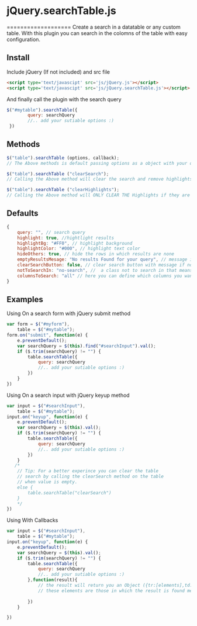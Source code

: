 # jQuery.searchTable.js
===================
Create a search in a datatable or any custom table. With this plugin you can search in the colomns of the table with easy configuration.

## Install
Include jQuery (If not included) and src file
```html
<script type='text/javascipt' src='js/jQuery.js'></script>
<script type='text/javascipt' src='js/jQuery.searchTable.js'></script>
```
And finally call the plugin with the search query
```javascript
$("#mytable").searchTable({
        query: searchQuery
        //.. add your sutiable options :)
 })
```

## Methods
```javascript
$("table").searchTable (options, callback);
// The Above methods is default passing options as a object with your desired options and callback(optional) as a function which will return you an object of resutls see below in examples section

$("table").searchTable ("clearSearch");
// Calling the Above method will clear the search and remove highlights if they are enabled

$("table").searchTable ("clearHighlights");
// Calling the Above method will ONLY CLEAR THE Highlights if they are enabled
``` 

## Defaults
```javascript
{
    query: "", // search query
    highlight: true, //hightlight results
    highlightBg: "#FF0", // highlight background 
    highlightColor: "#000", // highlight text color
    hideOthers: true, // hide the rows in which results are none
    emptyResultsMesage: "No results Found for your query", // message if no results found (works only when hideOthers is set to true)
    clearSearchButton: false, // clear search button with message if no results found (works only when hideOthers is set to true)
    notToSearchIn: "no-search", //  a class not to search in that means if you want to prevent a column in a pirticular row then just add this class to the column.
    columnsToSearch: "all" // here you can define which columns you want to search by default value is all (string) and to define columns you need to send an array with the column index like [0,5] now it will only search the column with the provied index
}
``` 

## Examples

Using On a search form with jQuery submit method
```javascript
var form = $("#myform"),
    table = $("#mytable");
form.on("submit", function(e) {
    e.preventDefault();
    var searchQuery = $(this).find("#searchInput").val();
    if ($.trim(searchQuery) != "") {
        table.searchTable({
            query: searchQuery
            //.. add your sutiable options :)
        })
    }
})
```

Using On a search input with jQuery keyup method
```javascript
var input = $("#searchInput"),
    table = $("#mytable");
input.on("keyup", function(e) {
    e.preventDefault();
    var searchQuery = $(this).val();
    if ($.trim(searchQuery) != "") {
        table.searchTable({
            query: searchQuery
            //.. add your sutiable options :)
        })
    }
   /* 
    // Tip: For a better experince you can clear the table
    // search by calling the clearSearch method on the table
    // when value is empty.
    else {
        table.searchTable("clearSearch")
    }
    */
})
```

Using With Callbacks
```javascript
var input = $("#searchInput"),
    table = $("#mytable");
input.on("keyup", function(e) {
    e.preventDefault();
    var searchQuery = $(this).val();
    if ($.trim(searchQuery) != "") {
        table.searchTable({
            query: searchQuery
            //.. add your sutiable options :)
        },function(result){
            // the result will return you an Object ({tr:[elements],td:[elemetns]})
            // these elements are those in which the result is found means they contains matches
        
        })
    }

})
```

